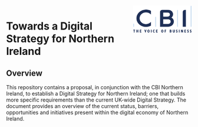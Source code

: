 <img src="https://github.com/O1sims/DigitalStrategyNI/raw/master/images/cbi-logo.png" height="75px" width="160px" align="right" />

# Towards a Digital Strategy for Northern Ireland

## Overview

This repository contains a proposal, in conjunction with the CBI Northern Ireland, to establish a Digital Strategy for Northern Ireland; one that builds more specific requirements than the current UK-wide Digital Strategy. The document provides an overview of the current status, barriers, opportunities and initiatives present within the digital economy of Northern Ireland.
